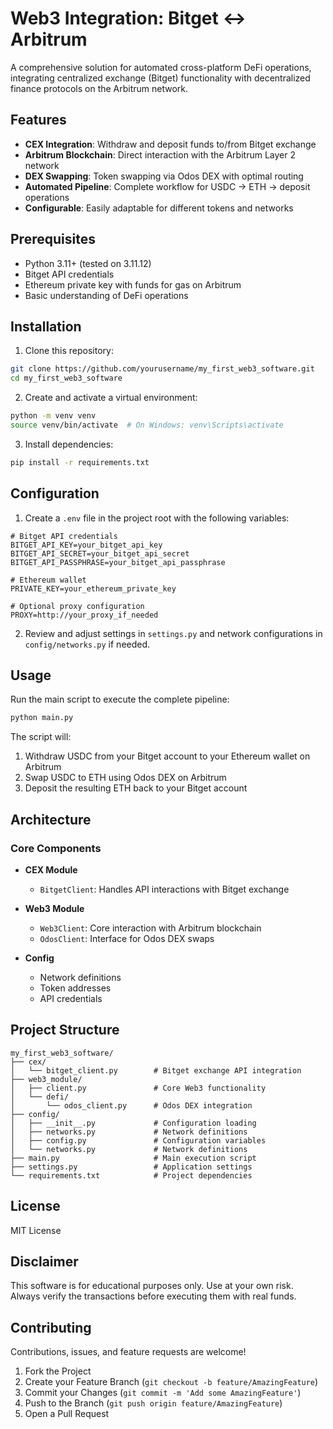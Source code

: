 # Web3 Integration: Bitget ↔ Arbitrum

A comprehensive solution for automated cross-platform DeFi operations, integrating centralized exchange (Bitget) functionality with decentralized finance protocols on the Arbitrum network.

## Features

- **CEX Integration**: Withdraw and deposit funds to/from Bitget exchange
- **Arbitrum Blockchain**: Direct interaction with the Arbitrum Layer 2 network
- **DEX Swapping**: Token swapping via Odos DEX with optimal routing
- **Automated Pipeline**: Complete workflow for USDC → ETH → deposit operations
- **Configurable**: Easily adaptable for different tokens and networks

## Prerequisites

- Python 3.11+ (tested on 3.11.12)
- Bitget API credentials
- Ethereum private key with funds for gas on Arbitrum
- Basic understanding of DeFi operations

## Installation

1. Clone this repository:
```bash
git clone https://github.com/yourusername/my_first_web3_software.git
cd my_first_web3_software
```

2. Create and activate a virtual environment:
```bash
python -m venv venv
source venv/bin/activate  # On Windows: venv\Scripts\activate
```

3. Install dependencies:
```bash
pip install -r requirements.txt
```

## Configuration

1. Create a `.env` file in the project root with the following variables:
```
# Bitget API credentials
BITGET_API_KEY=your_bitget_api_key
BITGET_API_SECRET=your_bitget_api_secret
BITGET_API_PASSPHRASE=your_bitget_api_passphrase

# Ethereum wallet
PRIVATE_KEY=your_ethereum_private_key

# Optional proxy configuration
PROXY=http://your_proxy_if_needed
```

2. Review and adjust settings in `settings.py` and network configurations in `config/networks.py` if needed.

## Usage

Run the main script to execute the complete pipeline:

```bash
python main.py
```

The script will:
1. Withdraw USDC from your Bitget account to your Ethereum wallet on Arbitrum
2. Swap USDC to ETH using Odos DEX on Arbitrum
3. Deposit the resulting ETH back to your Bitget account

## Architecture

### Core Components

- **CEX Module**
  - `BitgetClient`: Handles API interactions with Bitget exchange

- **Web3 Module**
  - `Web3Client`: Core interaction with Arbitrum blockchain
  - `OdosClient`: Interface for Odos DEX swaps

- **Config**
  - Network definitions
  - Token addresses
  - API credentials

## Project Structure

```
my_first_web3_software/
├── cex/
│   └── bitget_client.py        # Bitget exchange API integration
├── web3_module/
│   ├── client.py               # Core Web3 functionality
│   └── defi/
│       └── odos_client.py      # Odos DEX integration
├── config/
│   ├── __init__.py             # Configuration loading
│   ├── networks.py             # Network definitions
│   ├── config.py               # Configuration variables
│   └── networks.py             # Network definitions
├── main.py                     # Main execution script
├── settings.py                 # Application settings
└── requirements.txt            # Project dependencies
```

## License

MIT License

## Disclaimer

This software is for educational purposes only. Use at your own risk. Always verify the transactions before executing them with real funds.

## Contributing

Contributions, issues, and feature requests are welcome!

1. Fork the Project
2. Create your Feature Branch (`git checkout -b feature/AmazingFeature`)
3. Commit your Changes (`git commit -m 'Add some AmazingFeature'`)
4. Push to the Branch (`git push origin feature/AmazingFeature`)
5. Open a Pull Request
